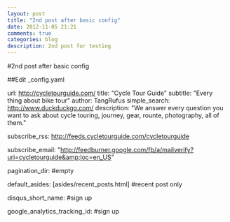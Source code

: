 ```yaml
---
layout: post
title: "2nd post after basic config"
date: 2012-11-05 21:21
comments: true
categories: blog
description: 2nd post for testing
---
```


#2nd post after basic config

##Edit _config.yaml

url: http://cycletourguide.com/
title: "Cycle Tour Guide"
subtitle: "Every thing about bike tour"
author: TangRufus
simple_search: http://www.duckduckgo.com/
description: "We answer every question you want to ask about cycle touring, journey, gear, rounte, photography, all of them."

subscribe_rss: http://feeds.cycletourguide.com/cycletourguide

subscribe_email: "http://feedburner.google.com/fb/a/mailverify?uri=cycletourguide&amp;loc=en_US"

pagination_dir: #empty

default_asides: [asides/recent_posts.html] #recent post only

disqus_short_name: #sign up

google_analytics_tracking_id: #sign up

